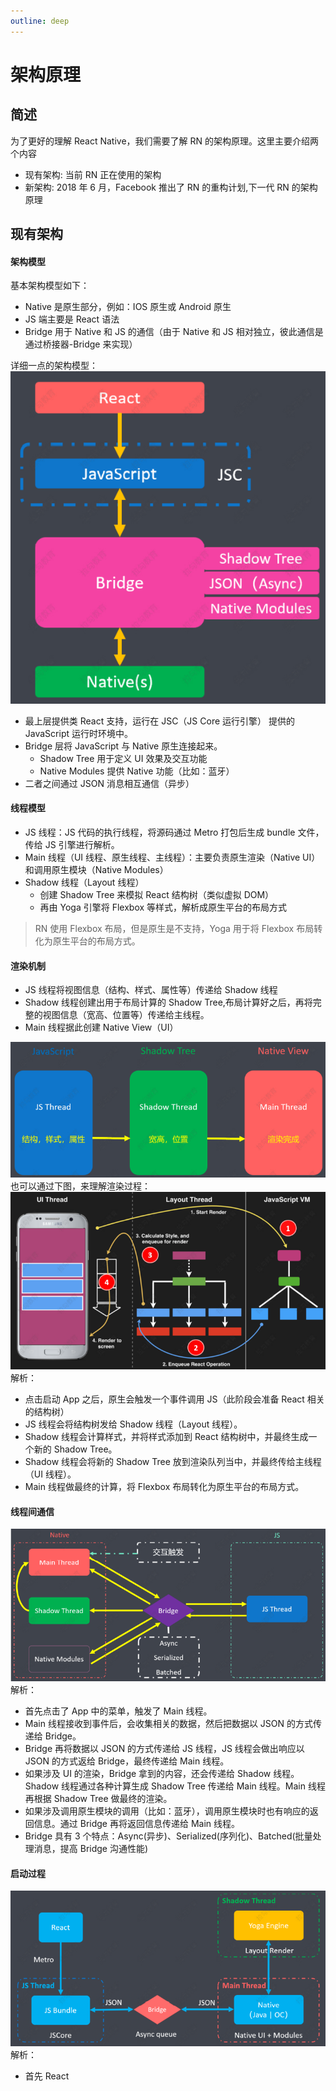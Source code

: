 ```yaml
---
outline: deep
---
```


# 架构原理

## 简述

为了更好的理解 React Native，我们需要了解 RN 的架构原理。这里主要介绍两个内容

-   现有架构: 当前 RN 正在使用的架构
-   新架构: 2018 年 6 月，Facebook 推出了 RN 的重构计划,下一代 RN 的架构原理

## 现有架构

#### 架构模型

基本架构模型如下：

-   Native 是原生部分，例如：IOS 原生或 Android 原生
-   JS 端主要是 React 语法
-   Bridge 用于 Native 和 JS 的通信（由于 Native 和 JS 相对独立，彼此通信是通过桥接器-Bridge 来实现）

详细一点的架构模型：
![image](./images/image26.png)

-   最上层提供类 React 支持，运行在 JSC（JS Core 运行引擎） 提供的 JavaScript 运行时环境中。
-   Bridge 层将 JavaScript 与 Native 原生连接起来。
    -   Shadow Tree 用于定义 UI 效果及交互功能
    -   Native Modules 提供 Native 功能（比如：蓝牙）
-   二者之间通过 JSON 消息相互通信（异步）

#### 线程模型

-   JS 线程：JS 代码的执行线程，将源码通过 Metro 打包后生成 bundle 文件，传给 JS 引擎进行解析。
-   Main 线程（UI 线程、原生线程、主线程）：主要负责原生渲染（Native UI）和调用原生模块（Native Modules）
-   Shadow 线程（Layout 线程）
    -   创建 Shadow Tree 来模拟 React 结构树（类似虚拟 DOM）
    -   再由 Yoga 引擎将 Flexbox 等样式，解析成原生平台的布局方式

> RN 使用 Flexbox 布局，但是原生是不支持，Yoga 用于将 Flexbox 布局转化为原生平台的布局方式。

#### 渲染机制

-   JS 线程将视图信息（结构、样式、属性等）传递给 Shadow 线程
-   Shadow 线程创建出用于布局计算的 Shadow Tree,布局计算好之后，再将完整的视图信息（宽高、位置等）传递给主线程。
-   Main 线程据此创建 Native View（UI）

![image](./images/image27.png)
也可以通过下图，来理解渲染过程：
![image](./images/image28.png)
解析：

-   点击启动 App 之后，原生会触发一个事件调用 JS（此阶段会准备 React 相关的结构树）
-   JS 线程会将结构树发给 Shadow 线程（Layout 线程）。
-   Shadow 线程会计算样式，并将样式添加到 React 结构树中，并最终生成一个新的 Shadow Tree。
-   Shadow 线程会将新的 Shadow Tree 放到渲染队列当中，并最终传给主线程（UI 线程）。
-   Main 线程做最终的计算，将 Flexbox 布局转化为原生平台的布局方式。

#### 线程间通信

![image](./images/image30.png)
解析：

-   首先点击了 App 中的菜单，触发了 Main 线程。
-   Main 线程接收到事件后，会收集相关的数据，然后把数据以 JSON 的方式传递给 Bridge。
-   Bridge 再将数据以 JSON 的方式传递给 JS 线程，JS 线程会做出响应以 JSON 的方式返给 Bridge，最终传递给 Main 线程。
-   如果涉及 UI 的渲染，Bridge 拿到的内容，还会传递给 Shadow 线程。Shadow 线程通过各种计算生成 Shadow Tree 传递给 Main 线程。Main 线程再根据 Shadow Tree 做最终的渲染。
-   如果涉及调用原生模块的调用（比如：蓝牙），调用原生模块时也有响应的返回信息。通过 Bridge 再将返回信息传递给 Main 线程。
-   Bridge 具有 3 个特点：Async(异步)、Serialized(序列化)、Batched(批量处理消息，提高 Bridge 沟通性能)

#### 启动过程

![image](./images/image31.png)
解析：

-   首先 React
